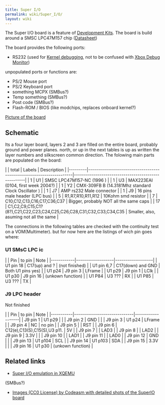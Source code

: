 ```yaml
---
title: Super I/O
permalink: wiki/Super_I/O/
layout: wiki
---
```


The Super I/O board is a feature of [Development
Kits](/wiki/Development_Kits "wikilink"). The board is build around a SMSC
LPC47M157 chip
([Datasheet](https://drive.google.com/uc?export=download&id=0BxOesalXbGtOanoxenlqQUh6Y0k))

The board provides the following ports:

-   RS232 (used for [ Kernel debugging](/wiki/Kernel_Debug "wikilink"), not to
    be confused with [Xbox Debug
    Monitor](/wiki/Xbox_Debug_Monitor "wikilink"))

unpopulated ports or functions are:

-   PS/2 Mouse port
-   PS/2 Keyboard port
-   something MCPX (SMBus?)
-   Temp something (SMBus?)
-   Post code (SMBus?)
-   Flash-ROM / BIOS (like modchips, replaces onboard kernel?)

[Picture of the board](http://codeasm.com/xbox/images/dvt4/SL734874.JPG)

Schematic
---------

Its a four layer board, layers 2 and 3 are filled on the entire board,
probably ground and power planes. north, or up in the next tables is up
as written the layer numbers and silkscreen common direction. The
folowing main parts are populated on the board:

| | total | Labels                                                               | Description                                         |
|---------|----------------------------------------------------------------------|-----------------------------------------------------|
| 1       | U1                                                                   | SMSC LPC47M157-NC (1996 )                           |
| 1       | U3                                                                   | MAX223EAI (0104, first week 2004?)                  |
| 1       | Y2                                                                   | CMX-309FB B (14.3181Mhz standard Clock Oscillator ) |
| 1       | J7                                                                   | AMP rs232 Male connector                            |
| 1       | J9                                                                   | 16 pins male header (LPC bus)                       |
| 5       | R1,R7,R10,R11,R12                                                    | 10Kohm smd resistor                                 |
| 7       | C10,C12,C13,C16,C17,C36,C37                                          | Bigger, probably NOT all the same caps              |
| 17      | C1,C2,C9,C15,C1?(8?),C21,C22,C23,C24,C25,C26,C28,C31,C32,C33,C34,C35 | Smaller, also, asuming not all the same             |

The connections in the following tables are checked with the continuity
test on a VOM(Multimeter). but for now here are the listings of wich pin
goes where:

### U1 SMsC LPC ic

| | Pin      | to pin            | Note              |
|------------|-------------------|-------------------|
| U1 pin 18  | C17(up) and ?     | (not finished)    |
| U1 pin 6,7 | C17(down) and GND | Both U1 pins yes) |
| U1 p24     | J9 pin 3          | LFrame            |
| U1 p29     | J9 pin 1          | LClk              |
| U1 p30     | J9 pin 16         | (unkown function) |
| U1 P84     | U3 ???            | RX                |
| U1 P85     | U3 ???            | TX                |

### J9 LPC header

Not finished

| | Pin     | to pin                       | Note              |
|-----------|------------------------------|-------------------|
| J9 pin 1  | U1 p29                       |                   |
| J9 pin 2  | GND                          |                   |
| J9 pin 3  | U1 p24                       | LFrame            |
| J9 pin 4  | NC                           | no pin            |
| J9 pin 5  |                              | RST               |
| J9 pin 6  | C12(e),C13(S),C15(S),U3 p11. | 5V                |
| J9 pin 7  |                              | LAD3              |
| J9 pin 8  |                              | LAD2              |
| J9 pin 9  | 3.3V                         |                   |
| J9 pin 10 |                              | LAD1              |
| J9 pin 11 |                              | LAD0              |
| J9 pin 12 | GND                          |                   |
| J9 pin 13 | U1 p104                      | SCL               |
| J9 pin 14 | U1 p103                      | SDA               |
| J9 pin 15 | 3.3V                         |                   |
| J9 pin 16 | U1 p30                       | (unkown function) |

Related links
-------------

-   [Super I/O emulation in
    XQEMU](https://github.com/espes/xqemu/blob/xbox/hw/xbox/lpc47m157.c)

(SMBus?)

-   [Images (CC0 License) by Codeasm with detailed shots of the SuperIO
    board](http://imgur.com/a/vJi9E)

